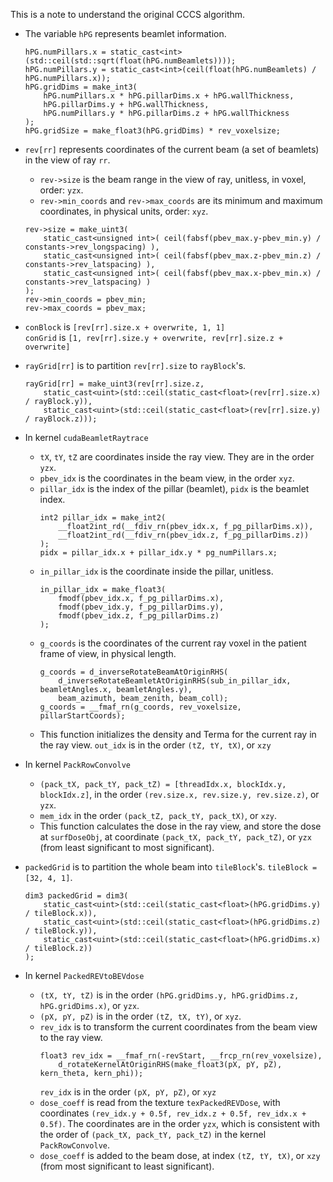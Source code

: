 This is a note to understand the original CCCS algorithm.

* The variable `hPG` represents beamlet information.
    ```
    hPG.numPillars.x = static_cast<int>(std::ceil(std::sqrt(float(hPG.numBeamlets))));
    hPG.numPillars.y = static_cast<int>(ceil(float(hPG.numBeamlets) / hPG.numPillars.x));
    hPG.gridDims = make_int3(
        hPG.numPillars.x * hPG.pillarDims.x + hPG.wallThickness,
        hPG.pillarDims.y + hPG.wallThickness,
        hPG.numPillars.y * hPG.pillarDims.z + hPG.wallThickness
    );
    hPG.gridSize = make_float3(hPG.gridDims) * rev_voxelsize;
    ```
* `rev[rr]` represents coordinates of the current beam (a set of beamlets) in the view of ray `rr`.
    * `rev->size` is the beam range in the view of ray, unitless, in voxel, order: `yzx`.
    * `rev->min_coords` and `rev->max_coords` are its minimum and maximum coordinates, in physical units, order: `xyz`.
    ```
    rev->size = make_uint3(
        static_cast<unsigned int>( ceil(fabsf(pbev_max.y-pbev_min.y) / constants->rev_longspacing) ),
        static_cast<unsigned int>( ceil(fabsf(pbev_max.z-pbev_min.z) / constants->rev_latspacing) ),
        static_cast<unsigned int>( ceil(fabsf(pbev_max.x-pbev_min.x) / constants->rev_latspacing) )
    );
    rev->min_coords = pbev_min;
    rev->max_coords = pbev_max;
    ```
* `conBlock` is `[rev[rr].size.x + overwrite, 1, 1]`\
    `conGrid` is `[1, rev[rr].size.y + overwrite, rev[rr].size.z + overwrite]`
* `rayGrid[rr]` is to partition `rev[rr].size` to `rayBlock`'s.
    ```
    rayGrid[rr] = make_uint3(rev[rr].size.z,
        static_cast<uint>(std::ceil(static_cast<float>(rev[rr].size.x) / rayBlock.y)),
        static_cast<uint>(std::ceil(static_cast<float>(rev[rr].size.y) / rayBlock.z)));
    ```
* In kernel `cudaBeamletRaytrace`
    * `tX`, `tY`, `tZ` are coordinates inside the ray view. They are in the order `yzx`.
    * `pbev_idx` is the coordinates in the beam view, in the order `xyz`.
    * `pillar_idx` is the index of the pillar (beamlet), `pidx` is the beamlet index.
        ```
        int2 pillar_idx = make_int2(
            __float2int_rd(__fdiv_rn(pbev_idx.x, f_pg_pillarDims.x)),
            __float2int_rd(__fdiv_rn(pbev_idx.z, f_pg_pillarDims.z))
        );
        pidx = pillar_idx.x + pillar_idx.y * pg_numPillars.x;
        ```
    * `in_pillar_idx` is the coordinate inside the pillar, unitless.
        ```
        in_pillar_idx = make_float3(
            fmodf(pbev_idx.x, f_pg_pillarDims.x),
            fmodf(pbev_idx.y, f_pg_pillarDims.y),
            fmodf(pbev_idx.z, f_pg_pillarDims.z)
        );
        ```
    * `g_coords` is the coordinates of the current ray voxel in the patient frame of view, in physical length.
        ```
        g_coords = d_inverseRotateBeamAtOriginRHS(
            d_inverseRotateBeamletAtOriginRHS(sub_in_pillar_idx, beamletAngles.x, beamletAngles.y),
            beam_azimuth, beam_zenith, beam_coll);
        g_coords = __fmaf_rn(g_coords, rev_voxelsize, pillarStartCoords);
        ```
    * This function initializes the density and Terma for the current ray in the ray view. `out_idx` is in the order `(tZ, tY, tX)`, or `xzy`
* In kernel `PackRowConvolve`
    * `(pack_tX, pack_tY, pack_tZ) = [threadIdx.x, blockIdx.y, blockIdx.z]`, in the order `(rev.size.x, rev.size.y, rev.size.z)`, or `yzx`.
    * `mem_idx` in the order `(pack_tZ, pack_tY, pack_tX)`, or `xzy`.
    * This function calculates the dose in the ray view, and store the dose at `surfDoseObj`, at coordinate `(pack_tX, pack_tY, pack_tZ)`, or `yzx` (from least significant to most significant).

* `packedGrid` is to partition the whole beam into `tileBlock`'s. `tileBlock = [32, 4, 1]`.
    ```
    dim3 packedGrid = dim3(
        static_cast<uint>(std::ceil(static_cast<float>(hPG.gridDims.y) / tileBlock.x)),
        static_cast<uint>(std::ceil(static_cast<float>(hPG.gridDims.z) / tileBlock.y)),
        static_cast<uint>(std::ceil(static_cast<float>(hPG.gridDims.x) / tileBlock.z))
    );
    ```
* In kernel `PackedREVtoBEVdose`
    * `(tX, tY, tZ)` is in the order `(hPG.gridDims.y, hPG.gridDims.z, hPG.gridDims.x)`, or `yzx`.
    * `(pX, pY, pZ)` is in the order `(tZ, tX, tY)`, or `xyz`.
    * `rev_idx` is to transform the current coordinates from the beam view to the ray view.
        ```
        float3 rev_idx = __fmaf_rn(-revStart, __frcp_rn(rev_voxelsize), 
            d_rotateKernelAtOriginRHS(make_float3(pX, pY, pZ), kern_theta, kern_phi));
        ```
        `rev_idx` is in the order `(pX, pY, pZ)`, or `xyz`
    * `dose_coeff` is read from the texture `texPackedREVDose`, with coordinates `(rev_idx.y + 0.5f, rev_idx.z + 0.5f, rev_idx.x + 0.5f)`. The coordinates are in the order `yzx`, which is consistent with the order of `(pack_tX, pack_tY, pack_tZ)` in the kernel `PackRowConvolve`.
    * `dose_coeff` is added to the beam dose, at index `(tZ, tY, tX)`, or `xzy` (from most significant to least significant).